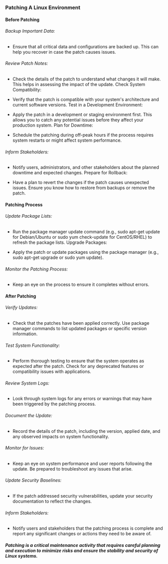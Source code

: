 ### Patching A Linux Environment


#### Before Patching

###### Backup Important Data:

* Ensure that all critical data and configurations are backed up. This can help you recover in case the patch causes issues.

###### Review Patch Notes:

* Check the details of the patch to understand what changes it will make. This helps in assessing the impact of the update.
Check System Compatibility:

* Verify that the patch is compatible with your system's architecture and current software versions.
Test in a Development Environment:

* Apply the patch in a development or staging environment first. This allows you to catch any potential issues before they affect your production system.
Plan for Downtime:

* Schedule the patching during off-peak hours if the process requires system restarts or might affect system performance.

###### Inform Stakeholders:

* Notify users, administrators, and other stakeholders about the planned downtime and expected changes.
Prepare for Rollback:

* Have a plan to revert the changes if the patch causes unexpected issues. Ensure you know how to restore from backups or remove the patch.

#### Patching Process

###### Update Package Lists:

* Run the package manager update command (e.g., sudo apt-get update for Debian/Ubuntu or sudo yum check-update for CentOS/RHEL) to refresh the package lists.
Upgrade Packages:

* Apply the patch or update packages using the package manager (e.g., sudo apt-get upgrade or sudo yum update).

###### Monitor the Patching Process:

* Keep an eye on the process to ensure it completes without errors.

#### After Patching

###### Verify Updates:

* Check that the patches have been applied correctly. Use package manager commands to list updated packages or specific version information.

###### Test System Functionality:

* Perform thorough testing to ensure that the system operates as expected after the patch. Check for any deprecated features or compatibility issues with applications.

###### Review System Logs:

* Look through system logs for any errors or warnings that may have been triggered by the patching process.

###### Document the Update:

* Record the details of the patch, including the version, applied date, and any observed impacts on system functionality.

###### Monitor for Issues:

* Keep an eye on system performance and user reports following the update. Be prepared to troubleshoot any issues that arise.

###### Update Security Baselines:

* If the patch addressed security vulnerabilities, update your security documentation to reflect the changes.

###### Inform Stakeholders:

* Notify users and stakeholders that the patching process is complete and report any significant changes or actions they need to be aware of.

##### Patching is a critical maintenance activity that requires careful planning and execution to minimize risks and ensure the stability and security of Linux systems.
